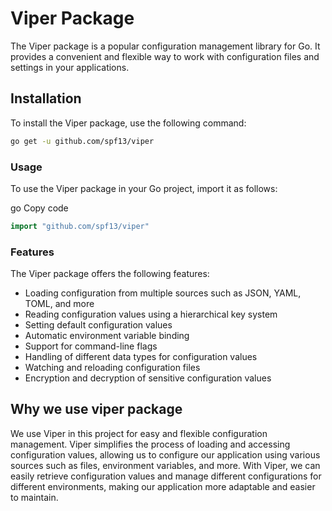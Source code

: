 # Viper Package

The Viper package is a popular configuration management library for Go. It provides a convenient and flexible way to work with configuration files and settings in your applications.

## Installation

To install the Viper package, use the following command:

```bash
go get -u github.com/spf13/viper
```

### Usage

To use the Viper package in your Go project, import it as follows:

go
Copy code

```go
import "github.com/spf13/viper"
```

### Features

The Viper package offers the following features:

* Loading configuration from multiple sources such as JSON, YAML, TOML, and more
* Reading configuration values using a hierarchical key system
* Setting default configuration values
* Automatic environment variable binding
* Support for command-line flags
* Handling of different data types for configuration values
* Watching and reloading configuration files
* Encryption and decryption of sensitive configuration values

## Why we use viper package

We use Viper in this project for easy and flexible configuration management. Viper simplifies the process of loading and accessing configuration values, allowing us to configure our application using various sources such as files, environment variables, and more. With Viper, we can easily retrieve configuration values and manage different configurations for different environments, making our application more adaptable and easier to maintain.
